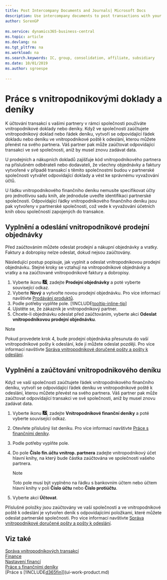 ```yaml
---
title: Post Intercompany Documents and Journals| Microsoft Docs
description: Use intercompany documents to post transactions with your intercompany partners.
author: SorenGP

ms.service: dynamics365-business-central
ms.topic: article
ms.devlang: na
ms.tgt_pltfrm: na
ms.workload: na
ms.search.keywords: IC, group, consolidation, affiliate, subsidiary
ms.date: 10/01/2019
ms.author: sgroespe

---
```

# Práce s vnitropodnikovými doklady a deníky
K účtování transakcí s vašimi partnery v rámci společnosti používáte vnitropodnikové doklady nebo deníky. Když ve společnosti zaúčtujete vnitropodnikový doklad nebo řádek deníku, vytvoří se odpovídající řádek dokladu nebo deníku ve vnitropodnikové poště k odeslání, kterou můžete přenést na svého partnera. Váš partner pak může zaúčtovat odpovídající transakci ve své společnosti, aniž by musel znovu zadávat data.

U prodejních a nákupních dokladů zajišťuje kód vnitropodnikového partnera na příslušném odběrateli nebo dodavateli, že všechny objednávky a faktury vytvořené v případě transakcí s těmito společnostmi budou v partnerské společnosti vytvářet odpovídající doklady a vést ke správnému vyvažování účtů.

U řádku vnitropodnikového finančního deníku nemusíte specifikovat účty pro jednotlivou sadu knih, ale jednoduše uveďte identifikaci partnerské společnosti. Odpovídající řádky vnitropodnikového finančního deníku jsou pak vytvořeny v partnerské společnosti, což vede k vyvažování účetních knih obou společností zapojených do transakce.

## Vyplnění a odeslání vnitropodnikové prodejní objednávky
Před zaúčtováním můžete odeslat prodejní a nákupní objednávky a vratky. Faktury a dobropisy nelze odeslat, dokud nejsou zaúčtovány.

Následující postup popisuje, jak vyplnit a odeslat vnitropodnikovou prodejní objednávku. Stejné kroky se vztahují na vnitropodnikové objednávky a vratky a na zaúčtované vnitropodnikové faktury a dobropisy.

1. Vyberte ikonu ![Žárovky, která otevře funkci Řekněte mi](media/ui-search/search_small.png "Řekněte mi, co chcete dělat"), zadejte **Prodejní objednávky** a poté vyberte související odkaz.
2. Vyberte **Nový** a vytvořte novou prodejní objednávku. Pro více informací navštivte [Prodávání produktů](sales-how-sell-products.md).
3. Podle potřeby vyplňte pole. [!INCLUDE[tooltip-inline-tip](includes/tooltip-inline-tip_md.md)]
4. Ujistěte se, že zákazník je vnitropodnikový partner.
5. Chcete-li objednávku odeslat před zaúčtováním, vyberte akci **Odeslat vnitropodnikovou prodejní objednávku**.

> [!NOTE]
> Pokud provedete krok 4, bude prodejní objednávka přesunuta do vaší vnitropodnikové pošty k odeslání, kde ji můžete odeslat později. Pro více informací navštivte [Správa vnitropodnikové doručené pošty a pošty k odeslání](intercompany-how-manage-intercompany-inbox.md).

## Vyplnění a zaúčtování vnitropodnikového deníku
Když ve vaší společnosti zaúčtujete řádek vnitropodnikového finančního deníku, vytvoří se odpovídající řádek deníku ve vnitropodnikové poště k odeslání, kterou můžete převést na svého partnera. Váš partner pak může zaúčtovat odpovídající transakci ve své společnosti, aniž by musel znovu zadávat data.

1. Vyberte ikonu ![Žárovky, která otevře funkci Řekněte mi](media/ui-search/search_small.png "Řekněte mi, co chcete dělat"), zadejte **Vnitropodnikové finanční deníky** a poté vyberte související odkaz.
2. Otevřete příslušný list deníku. Pro více informací navštivte [Práce s finančními deníky](ui-work-general-journals.md).
3. Podle potřeby vyplňte pole.
4. Do pole **Číslo fin.účtu vnitrop.  partnera** zadejte vnitropodnikový účet hlavní knihy, na který bude částka zaúčtována ve společnosti vašeho partnera.

   > [!NOTE]
   > Toto pole musí být vyplněno na řádku s bankovním účtem nebo účtem hlavní knihy v poli **Číslo účtu** nebo **Číslo  protiúčtu**.
5. Vyberte akci **Účtovat**.

Příslušné položky jsou zaúčtovány ve vaší společnosti a ve vnitropodnikové poště k odeslání je vytvořen deník s odpovídajícími položkami, které můžete odeslat partnerské společnosti. Pro více informací navštivte [Správa vnitropodnikové doručené pošty a pošty k odeslání](intercompany-how-manage-intercompany-inbox.md).

## Viz také
[Správa vnitropodnikových transakcí](intercompany-manage.md)  
[Finance](finance.md)  
[Nastavení financí](finance-setup-finance.md)  
[Práce s finančními deníky](ui-work-general-journals.md)  
[Práce s [!INCLUDE[d365fin](includes/d365fin_md.md)]](ui-work-product.md)

